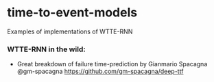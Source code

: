 # time-to-event-models
Examples of implementations of WTTE-RNN

### WTTE-RNN in the wild:
* Great breakdown of failure time-prediction by Gianmario Spacagna @gm-spacagna https://github.com/gm-spacagna/deep-ttf
